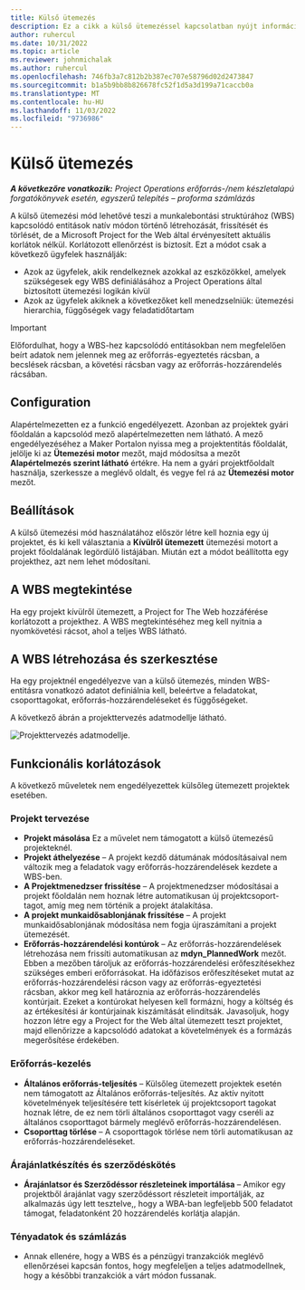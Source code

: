 ```yaml
---
title: Külső ütemezés
description: Ez a cikk a külső ütemezéssel kapcsolatban nyújt információkat.
author: ruhercul
ms.date: 10/31/2022
ms.topic: article
ms.reviewer: johnmichalak
ms.author: ruhercul
ms.openlocfilehash: 746fb3a7c812b2b387ec707e58796d02d2473847
ms.sourcegitcommit: b1a5b9bb8b826678fc52f1d5a3d199a71caccb0a
ms.translationtype: MT
ms.contentlocale: hu-HU
ms.lasthandoff: 11/03/2022
ms.locfileid: "9736986"
---
```

# <a name="external-scheduling"></a>Külső ütemezés

_**A következőre vonatkozik:** Project Operations erőforrás-/nem készletalapú forgatókönyvek esetén, egyszerű telepítés – proforma számlázás_

A külső ütemezési mód lehetővé teszi a munkalebontási struktúrához (WBS) kapcsolódó entitások natív módon történő létrehozását, frissítését és törlését, de a Microsoft Project for the Web által érvényesített aktuális korlátok nélkül. Korlátozott ellenőrzést is biztosít. Ezt a módot csak a következő ügyfelek használják:

- Azok az ügyfelek, akik rendelkeznek azokkal az eszközökkel, amelyek szükségesek egy WBS definiálásához a Project Operations által biztosított ütemezési logikán kívül
- Azok az ügyfelek akiknek a következőket kell menedzselniük: ütemezési hierarchia, függőségek vagy feladatidőtartam

> [!IMPORTANT]
> Előfordulhat, hogy a WBS-hez kapcsolódó entitásokban nem megfelelően beírt adatok nem jelennek meg az erőforrás-egyeztetés rácsban, a becslések rácsban, a követési rácsban vagy az erőforrás-hozzárendelés rácsában.

## <a name="configuration"></a>Configuration

Alapértelmezetten ez a funkció engedélyezett. Azonban az projektek gyári főoldalán a kapcsolód mező alapértelmezetten nem látható. A mező engedélyezéséhez a Maker Portalon nyissa meg a projektentitás főoldalát, jelölje ki az **Ütemezési motor** mezőt, majd módosítsa a mezőt **Alapértelmezés szerint látható** értékre. Ha nem a gyári projektfőoldalt használja, szerkessze a meglévő oldalt, és vegye fel rá az **Ütemezési motor** mezőt.

## <a name="settings"></a>Beállítások

A külső ütemezési mód használatához először létre kell hoznia egy új projektet, és ki kell választania a **Kívülről ütemezett** ütemezési motort a projekt főoldalának legördülő listájában. Miután ezt a módot beállította egy projekthez, azt nem lehet módosítani.

## <a name="viewing-the-wbs"></a>A WBS megtekintése

Ha egy projekt kívülről ütemezett, a Project for The Web hozzáférése korlátozott a projekthez. A WBS megtekintéséhez meg kell nyitnia a nyomkövetési rácsot, ahol a teljes WBS látható.

## <a name="creating-and-editing-the-wbs"></a>A WBS létrehozása és szerkesztése

Ha egy projektnél engedélyezve van a külső ütemezés, minden WBS-entitásra vonatkozó adatot definiálnia kell, beleértve a feladatokat, csoporttagokat, erőforrás-hozzárendeléseket és függőségeket.

A következő ábrán a projekttervezés adatmodellje látható.

![Projekttervezés adatmodellje.](media/projectplanningdatamodel.png)

## <a name="functional-limitations"></a>Funkcionális korlátozások

A következő műveletek nem engedélyezettek külsőleg ütemezett projektek esetében.

### <a name="project-planning"></a>Projekt tervezése

- **Projekt másolása** Ez a művelet nem támogatott a külső ütemezésű projekteknél.
- **Projekt áthelyezése** – A projekt kezdő dátumának módosításaival nem változik meg a feladatok vagy erőforrás-hozzárendelések kezdete a WBS-ben.
- **A Projektmenedzser frissítése** – A projektmenedzser módosításai a projekt főoldalán nem hoznak létre automatikusan új projektcsoport-tagot, amíg meg nem történik a projekt átalakítása.
- **A projekt munkaidősablonjának frissítése** – A projekt munkaidősablonjának módosítása nem fogja újraszámítani a projekt ütemezését.
- **Erőforrás-hozzárendelési kontúrok** – Az erőforrás-hozzárendelések létrehozása nem frissíti automatikusan az **mdyn\_PlannedWork** mezőt. Ebben a mezőben tároljuk az erőforrás-hozzárendelési erőfeszítésekhez szükséges emberi erőforrásokat. Ha időfázisos erőfeszítéseket mutat az erőforrás-hozzárendelési rácson vagy az erőforrás-egyeztetési rácsban, akkor meg kell határoznia az erőforrás-hozzárendelés kontúrjait. Ezeket a kontúrokat helyesen kell formázni, hogy a költség és az értékesítési ár kontúrjainak kiszámítását elindítsák. Javasoljuk, hogy hozzon létre egy a Project for the Web által ütemezett teszt projektet, majd ellenőrizze a kapcsolódó adatokat a követelmények és a formázás megerősítése érdekében.

### <a name="resource-management"></a>Erőforrás-kezelés

- **Általános erőforrás-teljesítés** – Külsőleg ütemezett projektek esetén nem támogatott az Általános erőforrás-teljesítés. Az aktív nyitott követelmények teljesítésére tett kísérletek új projektcsoport tagokat hoznak létre, de ez nem törli általános csoporttagot vagy cseréli az általános csoporttagot bármely meglévő erőforrás-hozzárendelésen.
- **Csoporttag törlése** – A csoporttagok törlése nem törli automatikusan az erőforrás-hozzárendeléseket.

### <a name="quoting-and-contracting"></a>Árajánlatkészítés és szerződéskötés

- **Árajánlatsor és Szerződéssor részleteinek importálása** – Amikor egy projektből árajánlat vagy szerződéssort részleteit importálják, az alkalmazás úgy lett tesztelve,, hogy a WBA-ban legfeljebb 500 feladatot támogat, feladatonként 20 hozzárendelés korlátja alapján.

### <a name="actuals-and-invoicing"></a>Tényadatok és számlázás

- Annak ellenére, hogy a WBS és a pénzügyi tranzakciók meglévő ellenőrzései kapcsán fontos, hogy megfeleljen a teljes adatmodellnek, hogy a későbbi tranzakciók a várt módon fussanak.
